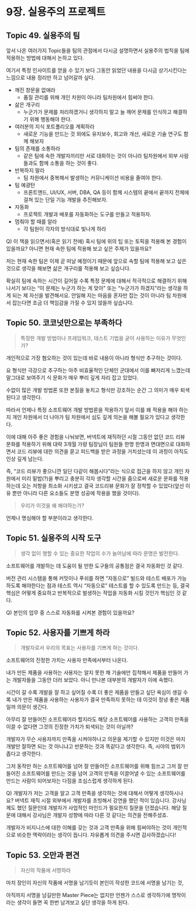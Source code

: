 # 9장. 실용주의 프로젝트

## Topic 49. 실용주의 팀

앞서 나온 여러가지 Topic들을 팀의 관점에서 다시금 설명하면서 실용주의 법칙을 팀에 적용하는 방법에 대해서 논하고 있다.

여기서 특정 인사이트를 얻을 수 있기 보다 그동안 읽었던 내용을 다시금 상기시킨다는 느낌으로 내용 정리만 하고 넘어갈까 싶다.

- 깨진 창문을 없애라
    - 품질 관리를 위해 개인 차원이 아니라 팀차원에서 힘써야 한다.
- 삶은 개구리
    - 누군가가 문제를 처리하겠거니 생각하지 말고 늘 깨어 문제를 인식하고 해결하기 위해 행동해야 한다.
- 여러분의 지식 포트폴리오를 계획하라
    - 새로운 기능을 만드는 것 외에도 유지보수, 회고와 개선, 새로운 기술 연구도 함께 해보자
- 팀의 존재를 소통하라
    - 같은 팀에 속한 개발자끼리만 서로 대화하는 것이 아니라 팀차원에서 외부 사람들과도 함께 소통을 하는 것이 좋다.
- 반복하지 말라
    - 팀 차원에서 중복해서 발생하는 커뮤니케이션 비용을 줄여야 한다.
- 팀 예광탄
    - 프론트엔드, UI/UX, 서버, DBA, QA 등이 함께 시스템의 끝에서 끝까지 전체에 걸쳐 있는 단일 기능 개발을 추진해보자.
- 자동화
    - 프로젝트 개발과 배포를 자동화하는 도구를 만들고 적용하자.
- 멈춰야 할 때를 알라
    - 각 팀원이 각자의 방식대로 빛나게 하라

Q) 이 책을 읽으면서(혹은 읽기 전에) 혹시 팀에 위의 팁 또는 토픽을 적용해 본 경험이 있을까요? 아니면 현재 속한 팀에 적용해 보고 싶은 주제가 있을까요? 

저는 현재 속한 팀은 이제 곧 떠날 예정이기 때문에 앞으로 속할 팀에 적용해 보고 싶은 것으로 생각을 해보면 삶은 개구리를 적용해 보고 싶습니다. 

확실히 팀에 속하는 시간이 길어질 수록 특정 문제에 대해서 적극적으로 해결하기 위해 나서기 보다는 “이 문제는 누군가 하는 게 맞아" 또는 “누군가가 하겠지”라는 생각을 하게 되는 제 자신을 발견해서요. 안일해 지는 마음을 혼자만 잡는 것이 아니라 팀 차원에서 잡는다면 조금 더 책임감을 가질 수 있지 않을까 싶습니다.

## Topic 50. 코코넛만으로는 부족하다

> 특정한 개발 방법이나 프레임워크, 테스트 기법을 굳이 사용하는 이유가 무엇인가?
> 

개인적으로 가장 혐오하는 것이 있는데 바로 내용이 아니라 형식만 추구하는 것이다. 

요 형식만 극강으로 추구하는 아주 비효율적인 단체인 군대에서 이를 뼈저리게 느꼈는데 말그대로 보여주기 식 문화가 매우 뿌리 깊게 자리 잡고 있었다.

수없이 많은 개발 방법론 또한 본질을 놓치고 형식만 강조하는 순간 그 의미가 매우 퇴색된다고 생각한다. 

따라서 언제나 특정 소프트웨어 개발 방법론을 적용하기 앞서 이를 왜 적용을 해야 하는지 개인 차원에서 더 나아가 팀 차원에서 심도 깊게 의논을 해볼 필요가 있다고 생각한다.

이에 대해 아주 좋은 경험을 나눠보면, 버넥트에 재직하던 시절 그동안 없던 코드 리뷰 문화를 적용하기 위해 대략 3개월 가량 팀장님이 팀원들 한명 한명과 면대면으로 대화하면서 코드 리뷰에 대한 의견을 묻고 피드백을 받은 과정을 거치셨는데 이 과정이 아직도 인상 깊게 남는다.

즉, “코드 리뷰가 좋으니깐 일단 다같이 해봅시다”라는 식으로 접근을 하지 않고 개인 차원에서 미리 밑밥(?)을 뿌리고 충분히 각자 생각할 시간을 줌으로써 새로운 문화를 적용하는데 오는 저항을 최소화 시키셨고 결국 코드리뷰 문화가 잘 정착할 수 있었다(앞선 이유 뿐만 아니라 다른 요소들도 분명 성공에 작용을 했을 것이다).

> 우리가 이것을 왜 해야하는가?
> 

언제나 명심해야 할 부분이라고 생각한다. 

## Topic 51. 실용주의 시작 도구

> 생각 없이 행할 수 있는 중요한 작업의 수가 늘어남에 따라 문명은 발전한다.
> 

소프트웨어를 개발하는 데 도움이 될 만한 도구들의 공통점은 결국 자동화인 것 같다.

버전 관리 시스템을 통해 커밋이나 푸쉬를 하면 “자동으로” 빌드와 테스트 배포가 가능하도록 해야한다는 점과 테스트 역시 “자동으로” 테스트를 할 수 있도록 만드는 등, 결국 핵심은 어떻게 중요하고 반복적으로 발생하는 작업을 자동화 시킬 것인가 핵심인 것 같다.

Q) 본인의 업무 중 스스로 자동화를 시켜본 경험이 있을까요? 

## Topic 52. 사용자를 기쁘게 하라

> 개발자로서 우리의 목표는 사용자를 기쁘게 하는 것이다.
> 

소프트웨어의 진정한 가치는 사용자 만족에서부터 나온다.

내가 만든 제품을 사용하는 사용자는 알지 못한 채 기술에만 집착해서 제품을 만들어 가는 개발자들을 그동안 더러 보았다. 아니 만나본 대부분의 개발자가 이에 속했다.

시간이 갈 수록 개발을 잘 하고 싶어질 수록 더 좋은 제품을 만들고 싶단 욕심이 생길 수록 내가 만든 제품을 사용하는 사용자가 결국 만족하지 못하는 데 이것이 정녕 좋은 제품일까 의문이 생긴다.

아무리 잘 만들어진 소프트웨어라 할지라도 해당 소프트웨어를 사용하는 고객의 만족을 이끌 수 없다면 그것의 진정한 가치가 퇴색되는 것이 아닐까?

개발자가 무슨 사용자까지 만족을 시켜야하나고 의문을 제기할 수 있지만 이것은 마지 개발만 잘하면 되는 것 아니냐고 반문하는 것과 똑같다고 생각한다. 즉, 시야의 범위가 좁다고 생각한다.

그저 동작만 하는 소프트웨어를 넘어 잘 만들어진 소프트웨어를 위해 힘쓰고 그저 잘 만들어진 소프트웨어를 만드는 것을 넘어 고객의 만족을 이끌어낼 수 있는 소프트웨어를 만드는 사람이 되어보자는 다짐을 조심스럽게 생각하게 된다.

Q) 개발자가 저는 고객을 알고 고객 만족을 생각하는 것에 대해서 어떻게 생각하시나요? 
버넥트 재직 시절 외부에서 개발자를 초빙해서 강연을 했던 적이 있습니다. 강사님께도 했던 질문인데 개발자가 사업적인 마인드가 필요한지 질문을 던졌습니다. 해당 질문에 대해서 강사님은 개발자 성향에 따라 다른 것 같다는 의견을 전해주셨죠. 

개발자가 비지니스에 대한 이해를 갖는 것과 고객 만족을 위해 힘써야하는 것이 개인적으로 비슷한 맥락이라는 생각이 듭니다. 자유롭게 의견을 주시면 감사하겠습니다!

## Topic 53. 오만과 편견

> 자신의 작품에 서명하라
> 

마치 장인이 자신의 작품에 서명을 남기듯이 본인이 작성한 코드에 서명을 남기는 것,

아직까지 서명을 남길만한 Master Piece는 없지만 언젠가 스스로 생각하기에 명작이라는 생각이 들면 꼭 한번 남겨보고 싶단 생각을 하게 된다.